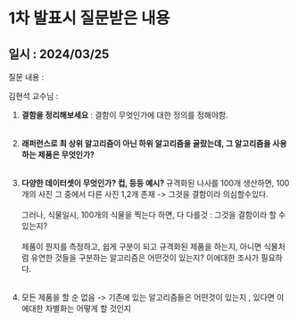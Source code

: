 # 1차 발표시 질문받은 내용
## 일시 : 2024/03/25
질문 내용 : 

김현석 교수님 : 
1. <strong>결함을 정리해보세요</strong> :  결함이 무엇인가에 대한 정의를 정해야함. <br><br>
2. <strong>래퍼런스로 최 상위 알고리즘이 아닌 하위 알고리즘을 골랐는데, 그 알고리즘을 사용하는 제품은 무엇인가?</strong> <br><br>
3. <strong>다양한 데이터셋이 무엇인가? 컵, 등등 예시? </strong>
규격화된 나사를 100개 생산하면, 100개의 사진 그 중에서 다른 사진 1,2개 존재 -> 그것을 결함이라 의심할수있다.<br><br>
그러나, 식물일시, 100개의 식물을 찍는다 하면, 다 다를것 : 그것을 결함이라 할 수 있는지?<br><br>
제품이 뭔지를 측정하고, 쉽게 구분이 되고 규격화된 제품을 하는지, 아니면 식물처럼 유연한 것들을 구분하는 알고리즘은 어떤것이 있는지? 이에대한 조사가 필요하다.<br><br> 

4. 모든 제품을 할 순 없음 -> 기존에 있는 알고리즘들은 어떤것이 있는지 , 있다면 이에대한 차별화는 어떻게 할 것인지 